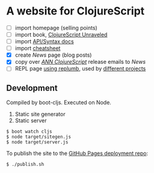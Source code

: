 # A website for ClojureScript

- [ ] import homepage (selling points)
- [ ] import book, [ClojureScript Unraveled](https://leanpub.com/clojurescript-unraveled)
- [ ] import [API/Syntax docs](https://github.com/cljsinfo/cljs-api-docs)
- [ ] import [cheatsheet](http://cljs.info/cheatsheet)
- [x] create _News_ page (blog posts)
- [x] copy over [_ANN ClojureScript_] release emails to _News_
- [ ] REPL page [using replumb](http://clojurescript.io/), used by [different projects](https://github.com/Lambda-X/replumb#community)

[_ANN ClojureScript_]:https://groups.google.com/forum/#!topicsearchin/clojurescript/%22the$20Clojure$20compiler$20that$20emits$20JavaScript$20source$20code%22

## Development

Compiled by boot-cljs. Executed on Node.

1. Static site generator
1. Static server

```
$ boot watch cljs
$ node target/sitegen.js
$ node target/server.js
```

To publish the site to the [GitHub Pages deployment repo](https://github.com/cljsinfo/cljsinfo.github.io):

```
$ ./publish.sh
```
